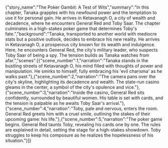 {"story_name":"The Poker Gambit: A Test of Wits","summary":"In this chapter, Tanaka grapples with his newfound power and the temptation to use it for personal gain. He arrives in Ketavanagh O, a city of wealth and decadence, where he encounters General Red and Toby Saar. The chapter culminates in a high-stakes poker game that determines Toby's fate.","background":"Tanaka, transported to another world with mediocre stats but a positive outlook, decides to embrace his new reality. He arrives in Ketavanagh O, a prosperous city known for its wealth and indulgence. Here, he encounters General Red, the city's military leader, who suspects Toby Saar of being a spy. The tension builds as Tanaka watches from afar.","scenes":[{"scene_number":1,"narration":"Tanaka stands in the bustling streets of Ketavanagh O, his mind filled with thoughts of power and manipulation. He smirks to himself, fully embracing his 'evil charisma' as he walks past."},{"scene_number":2,"narration":"The camera pans over the city's skyline, highlighting its decadence and wealth. The state-run casino gleams in the center, a symbol of the city's opulence and vice."},{"scene_number":3,"narration":"Inside the casino, General Red sits confidently, surrounded by beautiful women. His table is set with cards, and the tension is palpable as he awaits Toby Saar's arrival."},{"scene_number":4,"narration":"Toby, pale and nervous, enters the room. General Red greets him with a cruel smile, outlining the stakes of their upcoming game: his life."},{"scene_number":5,"narration":"The poker game begins. General Red taunts Toby, revealing his cards one by one. The rules are explained in detail, setting the stage for a high-stakes showdown. Toby struggles to keep his composure as he realizes the hopelessness of his situation."}]}